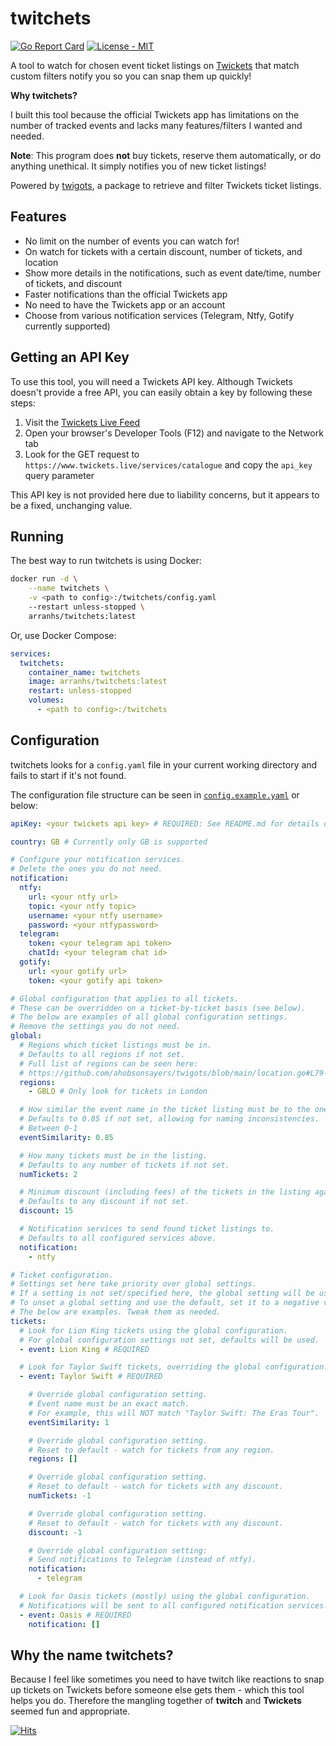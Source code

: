 # twitchets

[![Go Report Card](https://goreportcard.com/badge/github.com/ahobsonsayers/twitchets)](https://goreportcard.com/report/github.com/ahobsonsayers/twitchets)
[![License - MIT](https://img.shields.io/badge/License-MIT-9C27B0)](LICENSE)

A tool to watch for chosen event ticket listings on [Twickets](https://www.twickets.live) that match custom filters notify you so you can snap them up quickly!

**Why twitchets?**

I built this tool because the official Twickets app has limitations on the number of tracked events and lacks many features/filters I wanted and needed.

**Note**: This program does **not** buy tickets, reserve them automatically, or do anything unethical. It simply notifies you of new ticket listings!

Powered by [twigots](https://github.com/ahobsonsayers/twigots), a package to retrieve and filter Twickets ticket listings.

## Features

- No limit on the number of events you can watch for!
- On watch for tickets with a certain discount, number of tickets, and location
- Show more details in the notifications, such as event date/time, number of tickets, and discount
- Faster notifications than the official Twickets app
- No need to have the Twickets app or an account
- Choose from various notification services (Telegram, Ntfy, Gotify currently supported)

## Getting an API Key

To use this tool, you will need a Twickets API key. Although Twickets doesn't provide a free API, you can easily obtain a key by following these steps:

1.  Visit the [Twickets Live Feed](https://www.twickets.live/app/catalog/browse)
2.  Open your browser's Developer Tools (F12) and navigate to the Network tab
3.  Look for the GET request to `https://www.twickets.live/services/catalogue` and copy the `api_key` query parameter

This API key is not provided here due to liability concerns, but it appears to be a fixed, unchanging value.

## Running

The best way to run twitchets is using Docker:

```bash
docker run -d \
    --name twitchets \
    -v <path to config>:/twitchets/config.yaml
    --restart unless-stopped \
    arranhs/twitchets:latest
```

Or, use Docker Compose:

```yaml
services:
  twitchets:
    container_name: twitchets
    image: arranhs/twitchets:latest
    restart: unless-stopped
    volumes:
      - <path to config>:/twitchets
```

## Configuration

twitchets looks for a `config.yaml` file in your current working directory and fails to start if it's not found.

The configuration file structure can be seen in [`config.example.yaml`](./config.example.yaml) or below:

```yaml
apiKey: <your twickets api key> # REQUIRED: See README.md for details on how to obtain.

country: GB # Currently only GB is supported

# Configure your notification services.
# Delete the ones you do not need.
notification:
  ntfy:
    url: <your ntfy url>
    topic: <your ntfy topic>
    username: <your ntfy username>
    password: <your ntfypassword>
  telegram:
    token: <your telegram api token>
    chatId: <your telegram chat id>
  gotify:
    url: <your gotify url>
    token: <your gotify api token>

# Global configuration that applies to all tickets.
# These can be overridden on a ticket-by-ticket basis (see below).
# The below are examples of all global configuration settings.
# Remove the settings you do not need.
global:
  # Regions which ticket listings must be in.
  # Defaults to all regions if not set.
  # Full list of regions can be seen here:
  # https://github.com/ahobsonsayers/twigots/blob/main/location.go#L79-L90
  regions:
    - GBLO # Only look for tickets in London

  # How similar the event name in the ticket listing must be to the one you specified.
  # Defaults to 0.85 if not set, allowing for naming inconsistencies.  # Between 0-1
  # Between 0-1
  eventSimilarity: 0.85

  # How many tickets must be in the listing.
  # Defaults to any number of tickets if not set.
  numTickets: 2

  # Minimum discount (including fees) of the tickets in the listing against the original price.
  # Defaults to any discount if not set.
  discount: 15

  # Notification services to send found ticket listings to.
  # Defaults to all configured services above.
  notification:
    - ntfy

# Ticket configuration.
# Settings set here take priority over global settings.
# If a setting is not set/specified here, the global setting will be used.
# To unset a global setting and use the default, set it to a negative value or an empty list, depending on the type.
# The below are examples. Tweak them as needed.
tickets:
  # Look for Lion King tickets using the global configuration.
  # For global configuration settings not set, defaults will be used.
  - event: Lion King # REQUIRED

  # Look for Taylor Swift tickets, overriding the global configuration.
  - event: Taylor Swift # REQUIRED

    # Override global configuration setting.
    # Event name must be an exact match.
    # For example, this will NOT match "Taylor Swift: The Eras Tour".
    eventSimilarity: 1

    # Override global configuration setting.
    # Reset to default - watch for tickets from any region.
    regions: []

    # Override global configuration setting.
    # Reset to default - watch for tickets with any discount.
    numTickets: -1

    # Override global configuration setting.
    # Reset to default - watch for tickets with any discount.
    discount: -1

    # Override global configuration setting:
    # Send notifications to Telegram (instead of ntfy).
    notification:
      - telegram

  # Look for Oasis tickets (mostly) using the global configuration.
  # Notifications will be sent to all configured notification services.
  - event: Oasis # REQUIRED
    notification: []
```

## Why the name twitchets?

Because I feel like sometimes you need to have twitch like reactions to snap up tickets on Twickets before someone else gets them - which this tool helps you do. Therefore the mangling together of **twitch** and **Twickets** seemed fun and appropriate.

[![Hits](https://hits.seeyoufarm.com/api/count/incr/badge.svg?url=https%3A%2F%2Fgithub.com%2Fahobsonsayers%2Ftwitchets&count_bg=%2379C83D&title_bg=%23555555&icon=&icon_color=%23E7E7E7&title=visitors+day+%2F+total&edge_flat=false)](https://hits.seeyoufarm.com)
